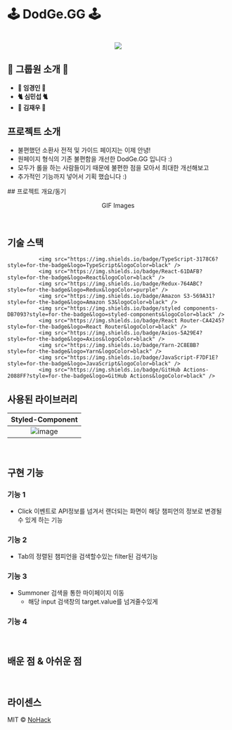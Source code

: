 # 🕹 DodGe.GG 🕹

<p align="center">
  <br>
      <img src="https://img.hankyung.com/photo/201904/51369_99390_3545.png"/>
  <br>
</p>

## 👾 그룹원 소개 👾
* **👑 임경인 👑**
* **🐈 심민섭 🐈**
* **🍫 김재우 🍫**
## 프로젝트 소개
* 불편했던 소환사 전적 및 가이드 페이지는 이제 안녕!
* 원페이지 형식의 기존 불편함을 개선한 DodGe.GG 입니다 :)
* 모두가 롤을 하는 사람들이기 때문에 불편한 점을 모아서 최대한 개선해보고
* 추가적인 기능까지 넣어서 기획 했습니다 :)
<p align="justify">
## 프로젝트 개요/동기
</p>

<p align="center">
GIF Images
</p>

<br>

## 기술 스택

              <img src="https://img.shields.io/badge/TypeScript-3178C6?style=for-the-badge&logo=TypeScript&logoColor=black" />
              <img src="https://img.shields.io/badge/React-61DAFB?style=for-the-badge&logo=React&logoColor=black" />
              <img src="https://img.shields.io/badge/Redux-764ABC?style=for-the-badge&logo=Redux&logoColor=purple" />
              <img src="https://img.shields.io/badge/Amazon S3-569A31?style=for-the-badge&logo=Amazon S3&logoColor=black" />
              <img src="https://img.shields.io/badge/styled components-DB7093?style=for-the-badge&logo=styled-components&logoColor=black" />
              <img src="https://img.shields.io/badge/React Router-CA4245?style=for-the-badge&logo=React Router&logoColor=black" />
              <img src="https://img.shields.io/badge/Axios-5A29E4?style=for-the-badge&logo=Axios&logoColor=black" />
              <img src="https://img.shields.io/badge/Yarn-2C8EBB?style=for-the-badge&logo=Yarn&logoColor=black" />
              <img src="https://img.shields.io/badge/JavaScript-F7DF1E?style=for-the-badge&logo=JavaScript&logoColor=black" />
              <img src="https://img.shields.io/badge/GitHub Actions-2088FF?style=for-the-badge&logo=GitHub Actions&logoColor=black" />

## 사용된 라이브러리

| Styled-Component |
| :--------: |
|   ![image](https://user-images.githubusercontent.com/99936345/196709299-bbefdafe-a904-4b1f-b34f-28788e2abb26.png)|

<br>

## 구현 기능

### 기능 1
* Click 이벤트로 API정보를 넘겨서 랜더되는 화면이 해당 챔피언의 정보로 변경될 수 있게 하는 기능
### 기능 2
* Tab의 정렬된 챔피언을 검색할수있는 filter된 검색기능
### 기능 3
* Summoner 검색을 통한 마이페이지 이동
  * 해당 input 검색창의 target.value를 넘겨줄수있게
### 기능 4

<br>

## 배운 점 & 아쉬운 점

<p align="justify">

</p>

<br>

## 라이센스

MIT &copy; [NoHack](mailto:lbjp114@gmail.com)

<!-- Stack Icon Refernces -->

[js]: /images/stack/javascript.svg
[ts]: /images/stack/typescript.svg
[react]: /images/stack/react.svg
[node]: /images/stack/node.svg
